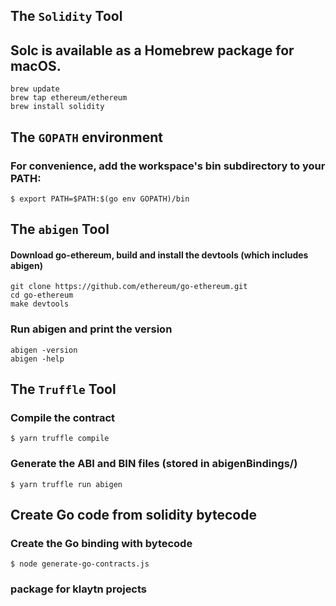 ## The `Solidity` Tool

## Solc is available as a Homebrew package for macOS.
```shell
brew update
brew tap ethereum/ethereum
brew install solidity
```

## The `GOPATH` environment 
### For convenience, add the workspace's bin subdirectory to your PATH:
```shell
$ export PATH=$PATH:$(go env GOPATH)/bin
```

## The `abigen` Tool
#### Download go-ethereum, build and install the devtools (which includes abigen)
```
git clone https://github.com/ethereum/go-ethereum.git
cd go-ethereum
make devtools
```

### Run abigen and print the version
```
abigen -version
abigen -help
 ```

## The `Truffle` Tool
### Compile the contract
```
$ yarn truffle compile
```

### Generate the ABI and BIN files (stored in abigenBindings/)
```
$ yarn truffle run abigen
```

## Create Go code from solidity bytecode
### Create the Go binding with bytecode
```
$ node generate-go-contracts.js
```

### package for klaytn projects
